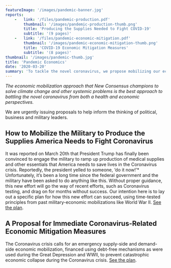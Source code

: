 ```yaml
---
featureImage: '/images/pandemic-banner.jpg'
reports:
    -   link: '/files/pandemic-production.pdf'
        thumbnail: '/images/pandemic-production-thumb.png'
        title: 'Producing the Supplies Needed to Fight COVID-19'
        subtitle: '(9 pages)'
    -   link: '/files/pandemic-economic-mitigation.pdf'
        thumbnail: '/images/pandemic-economic-mitigation-thumb.png'
        title: 'COVID-19 Economic Mitigation Measures'
        subtitle: '(8 pages)'
thumbnail: '/images/pandemic-thumb.jpg'
title: 'Pandemic Economics'
date: '2020-03-20'
summary: 'To tackle the novel coronavirus, we propose mobilizing our economy and the military to produce the supplies America needs. This includes everything from PPE to essential goods and services. In the meantime, we must mitigate long-term economic damage with emergency measures to support individuals and businesses to keep our economy from having a catastrophic collapse. Read our plans detailing how to do this.'
---
```


*The economic mobilization approach that New Consensus champions to solve climate change and other systemic problems is the best approach to battling the novel coronavirus from both a health and economic perspectives.*

We are urgently issuing proposals to help inform the thinking of political, business and military leaders.

## How to Mobilize the Military to Produce the Supplies America Needs to Fight Coronavirus

It was reported on March 20th that President Trump has finally been convinced to engage the military to ramp up production of medical supplies and other essentials that America needs to save lives in the Coronavirus crisis. Reportedly, the president yelled to someone, ‘do it now!’* Unfortunately, it’s been a long time since the federal government and the military have been asked to do anything like this. Without proper guidance, this new effort will go the way of recent efforts, such as Coronavirus testing, and drag on for months without success. Our intention here is to lay out a specific plan for how this new effort can succeed, using time-tested principles from past military-economic mobilizations like World War II. [See the plan](/files/pandemic-production.pdf).

## A Proposal for Immediate Coronavirus-Related Economic Mitigation Measures

The Coronavirus crisis calls for an emergency supply-side and demand-side economic mobilization, financed using debt-free mechanisms as were used during the Great Depression and WWII, to prevent catastrophic economic collapse during the Coronavirus crisis. [See the plan](/files/pandemic-economic-mitigation.pdf).